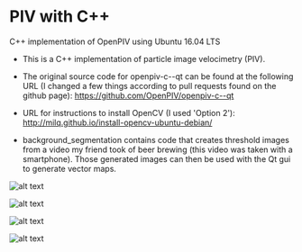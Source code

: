 # PIV with C++
C++ implementation of OpenPIV using Ubuntu 16.04 LTS

 * This is a C++ implementation of particle image velocimetry (PIV).

 * The original source code for openpiv-c--qt can be found at the following URL (I changed a few things according to pull requests found on the github page): https://github.com/OpenPIV/openpiv-c--qt

 * URL for instructions to install OpenCV (I used 'Option 2'): http://milq.github.io/install-opencv-ubuntu-debian/

 * background_segmentation contains code that creates threshold images from a video my friend took of beer brewing (this video was taken with a smartphone). Those generated images can then be used with the Qt gui to generate vector maps.

 ![alt text](https://github.com/timhills/_piv_/openpiv-c--qt/share/images/1.png)

 ![alt text](https://github.com/timhills/_piv_/openpiv-c--qt/share/images/1_th.png)

 ![alt text](https://github.com/timhills/_piv_/openpiv-c--qt/share/images/openpiv_c++_qt_gui.png)

 ![alt text](https://github.com/timhills/_piv_/openpiv-c--qt/share/images/vec_field_102_103.png)
